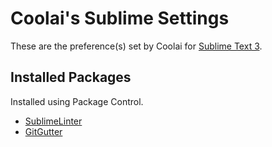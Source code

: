 # Coolai's Sublime Settings

These are the preference(s) set by Coolai for [Sublime Text 3](https://www.sublimetext.com).

## Installed Packages

Installed using Package Control.

- [SublimeLinter](https://github.com/SublimeLinter/SublimeLinter)
- [GitGutter](https://github.com/jisaacks/GitGutter)